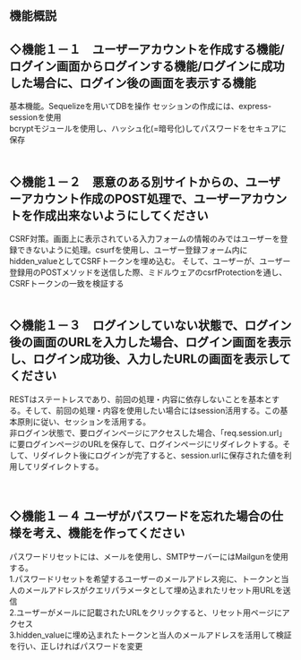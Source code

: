 ## 機能概説

## ◇機能１－１　ユーザーアカウントを作成する機能/ログイン画面からログインする機能/ログインに成功した場合に、ログイン後の画面を表示する機能

基本機能。Sequelizeを用いてDBを操作
セッションの作成には、express-sessionを使用  
bcryptモジュールを使用し、ハッシュ化(=暗号化)してパスワードをセキュアに保存  
　　
## ◇機能１－２　悪意のある別サイトからの、ユーザーアカウント作成のPOST処理で、ユーザーアカウントを作成出来ないようにしてください

CSRF対策。画面上に表示されている入力フォームの情報のみではユーザーを登録できないように処理。csurfを使用し、ユーザー登録フォーム内にhidden_valueとしてCSRFトークンを埋め込む。 
そして、ユーザーが、ユーザー登録用のPOSTメソッドを送信した際、ミドルウェアのcsrfProtectionを通し、CSRFトークンの一致を検証する  
　　
## ◇機能１－３　ログインしていない状態で、ログイン後の画面のURLを入力した場合、ログイン画面を表示し、ログイン成功後、入力したURLの画面を表示してください

RESTはステートレスであり、前回の処理・内容に依存しないことを基本とする。そして、前回の処理・内容を使用したい場合にはsession活用する。この基本原則に従い、セッションを活用する。  
非ログイン状態で、要ログインページにアクセスした場合、「req.session.url」に要ログインページのURLを保存して、ログインページにリダイレクトする。そして、リダイレクト後にログインが完了すると、session.urlに保存された値を利用してリダイレクトする。
  
　　
## ◇機能１－４ ユーザがパスワードを忘れた場合の仕様を考え、機能を作ってください　　
パスワードリセットには、メールを使用し、SMTPサーバーにはMailgunを使用する。　　  
1.パスワードリセットを希望するユーザーのメールアドレス宛に、トークンと当人のメールアドレスがクエリパラメータとして埋め込まれたリセット用URLを送信  
2.ユーザーがメールに記載されたURLをクリックすると、リセット用ページにアクセス  
3.hidden_valueに埋め込まれたトークンと当人のメールアドレスを活用して検証を行い、正しければパスワードを変更
